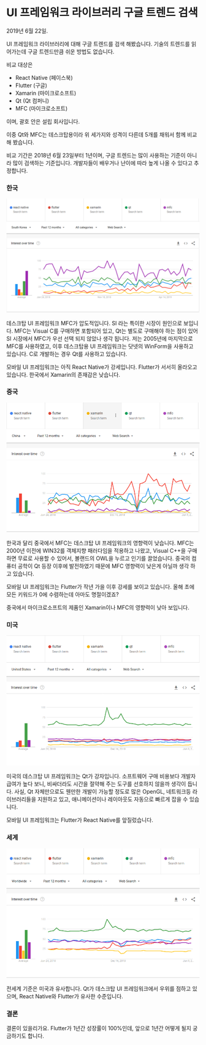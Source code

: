 # UI 프레임워크 라이브러리 구글 트렌드 검색

2019년 6월 22일.

UI 프레임워크 라이브러리에 대해 구글 트렌드를 검색 해봤습니다. 기술의 트렌드를 읽어가는데 구글 트렌드만큼 쉬운 방법도 없습니다.

비교 대상은

- React Native (페이스북)
- Flutter (구글)
- Xamarin (마이크로소프트)
- Qt (Qt 컴퍼니)
- MFC (마이크로소프트)

이며, 괄호 안은 설립 회사입니다.

이중 Qt와 MFC는 데스크탑용이라 위 세가지와 성격이 다른데 5개를 채워서 함께 비교해 봤습니다.

비교 기간은 2018년 6월 23일부터 1년이며, 구글 트렌드는 많이 사용하는 기준이 아니라 많이 검색하는 기준입니다. 개발자들이 배우거나 난이에 따라 높게 나올 수 있다고 추정합니다.

### 한국

![1561200308595](ui_framework_google_trends.assets/1561200308595.png)

데스크탑 UI 프레임워크 MFC가 압도적입니다. SI 라는 특이한 시장이 원인으로 보입니다. MFC는 Visual C를 구매하면 포함되어 있고, Qt는 별도로 구매해야 하는 점이 있어 SI 시장에서 MFC가 우선 선택 되지 않았나 생각 됩니다. 저는 2005년에 마지막으로 MFC를 사용하였고, 이후 데스크탑용 UI 프레임워크는 닷넷의 WinForm을 사용하고 있습니다. C로 개발하는 경우 Qt를 사용하고 있습니다.

모바일 UI 프레임워크는 아직 React Native가 강세입니다. Flutter가 서서히 올라오고 있습니다. 한국에서 Xamarin의 존재감은 낮습니다.

### 중국

![1561200557717](ui_framework_google_trends.assets/1561200557717.png)

한국과 달리 중국에서 MFC는 데스크탑 UI 프레임워크의 영향력이 낮습니다. MFC는 2000년 이전에 WIN32를 객체지향 패러다임을 적용하고 나왔고, Visual C++을 구매하면 무료로 사용할 수 있어서, 볼랜드의 OWL을 누르고 인기를 끌었습니다. 중국의 컴퓨터 공학이 Qt 등장 이후에 발전하였기 때문에 MFC 영향력이 낮은게 아닐까 생각 하고 있습니다.

모바일 UI 프레임워크는 Flutter가 작년 가을 이후 강세를 보이고 있습니다. 올해 초에 모든 키워드가 0에 수렴하는데 아마도 명절이겠죠?

중국에서 마이크로소프트의 제품인 Xamarin이나 MFC의 영향력이 낮아 보입니다.

### 미국

![1561200961254](ui_framework_google_trends.assets/1561200961254.png)

미국의 데스크탑 UI 프레임워크는 Qt가 강자입니다. 소프트웨어 구매 비용보다 개발자 급여가 높다 보니, 비싸더라도 시간을 절약해 주는 도구를 선호하지 않을까 생각이 듭니다. 사실, Qt 자체만으로도 웬만한 개발이 가능할 정도로 많은 OpenGL, 네트워크등 라이브러리들을 지원하고 있고, 애니메이션이나 레이아웃도 자동으로 빠르게 잡을 수 있습니다. 

모바일 UI 프레임워크는 Flutter가 React Native를 앞질렀습니다.

### 세계

![1561201235757](ui_framework_google_trends.assets/1561201235757.png)

전세계 기준은 미국과 유사합니다. Qt가 데스크탑 UI 프레임워크에서 우위를 점하고 있으며, React Native와  Flutter가 유사한 수준입니다. 

### 결론

결론이 있을리가요. Flutter가 1년간 성장률이 100%인데, 앞으로 1년간 어떻게 될지 궁금하기도 합니다.

